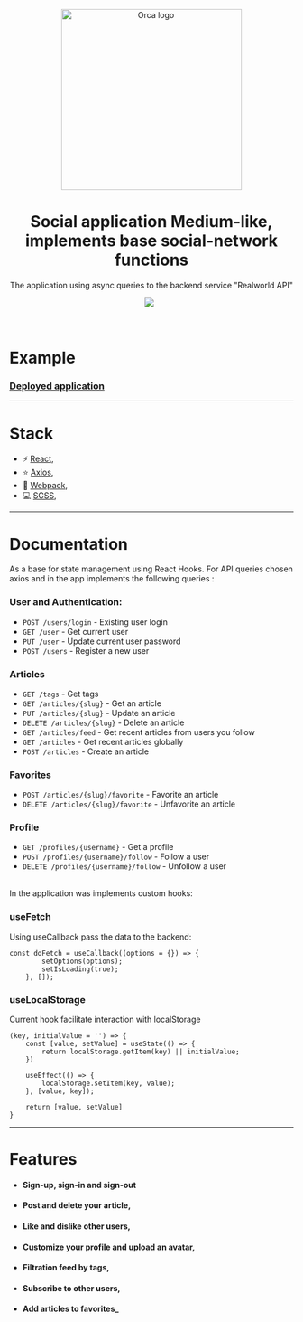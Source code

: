 <p align="center">
    <img src="https://www.litromagazine.com/wp-content/uploads/2016/09/Medium-logo.png" width="320px" alt="Orca logo" />
</p>

<h1 align="center">Social application Medium-like, implements base social-network functions</h1>
<p align="center">The application using async queries to the backend service "Realworld API"</p>

<p align="center">
    <img src="https://camo.githubusercontent.com/7eefb664821bf5871fb790882456ecb2dfa8872e6e2657af8bcdf3c3b3edf63b/68747470733a2f2f696d672e736869656c64732e696f2f62616467652f2d52656163742d3362326535613f7374796c653d706c6173746963266c6f676f3d7265616374" />
    <img src="https://camo.githubusercontent.com/642e843f9aa33ce2969085744bf1eebf22d91f28c3c3cca8f545e9ebcdef83cf/68747470733a2f2f696d672e736869656c64732e696f2f62616467652f2d5765627061636b2d2532333243334134323f7374796c653d666c61742d737175617265266c6f676f3d7765627061636b" alt="">
    <img src="https://camo.githubusercontent.com/cec92673ea713fa89ba2ae2033daf5851f6f39393ff5b93231aa707d424638d9/68747470733a2f2f696d672e736869656c64732e696f2f62616467652f2d4e6f64656a732d626c61636b3f7374796c653d666c61742d737175617265266c6f676f3d4e6f64652e6a73" alt="">
</p>

<br>

# Example

### <a href="">Deployed application</a>

<hr>

# Stack

- ⚡ [React](https://ru.reactjs.org/),
- ⭐ [Axios](https://github.com/axios/axios),
- 🚀 [Webpack](https://vuejs.org/),
- 💻 [SCSS](https://sass-lang.com/),
<hr>
 
# Documentation 

As a base for state management using React Hooks. For API queries chosen axios and in the app implements the following queries : <br>
### User and Authentication:

- ```POST ​/users​/login``` - Existing user login<br>
- ```GET ​/user``` -  Get current user
- ```PUT ​/user``` - Update current user password
- ```POST ​/users``` - Register a new user

### Articles

- ```GET ​/tags``` - Get tags
- ```GET ​/articles​/{slug}``` - Get an article
- ```PUT ​/articles​/{slug}``` - Update an article
- ```DELETE ​/articles​/{slug}``` - Delete an article
- ```GET ​/articles​/feed``` - Get recent articles from users you follow
- ```GET ​/articles``` - Get recent articles globally
- ```POST ​/articles``` - Create an article

### Favorites
- ```POST ​/articles​/{slug}​/favorite``` - Favorite an article
- ```DELETE ​/articles​/{slug}​/favorite``` - Unfavorite an article

### Profile

- ```GET ​/profiles​/{username}``` - Get a profile
- ```POST ​/profiles​/{username}​/follow``` - Follow a user
- ```DELETE ​/profiles​/{username}​/follow``` - Unfollow a user

<br>
In the application was implements custom hooks:

### useFetch

Using useCallback pass the data to the backend:
```
const doFetch = useCallback((options = {}) => {
        setOptions(options);
        setIsLoading(true);
    }, []); 
  ```

### useLocalStorage

Current hook facilitate interaction with localStorage
```
(key, initialValue = '') => {
    const [value, setValue] = useState(() => {
        return localStorage.getItem(key) || initialValue;
    })

    useEffect(() => {
        localStorage.setItem(key, value);
    }, [value, key]);

    return [value, setValue]
}
  ```
<hr>

# Features

- #### Sign-up, sign-in and sign-out 
- #### Post and delete your article,
- #### Like and dislike other users,
- #### Сustomize your profile and upload an avatar,
- #### Filtration feed by tags,
- #### Subscribe to other users,
- #### Add articles to favorites_



